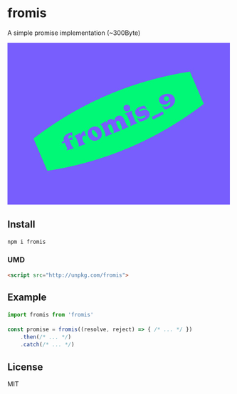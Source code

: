 # fromis
A simple promise implementation (~300Byte)

![fromis9](logo.png)

## Install
```
npm i fromis
```

### UMD
```html
<script src="http://unpkg.com/fromis">
```
## Example
```js
import fromis from 'fromis'

const promise = fromis((resolve, reject) => { /* ... */ })
    .then(/* ... */)
    .catch(/* ... */)
```

## License
MIT
